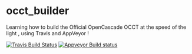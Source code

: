 # occt_builder


Learning how to build the Official OpenCascade OCCT at the speed of the light , using Travis and AppVeyor !

[![Travis Build Status](https://travis-ci.org/OpenWebCAD/occt_builder.svg?branch=master)](https://travis-ci.org/OpenWebCAD/occt_builder)
[![Appveyor Build status](https://ci.appveyor.com/api/projects/status/4ml9w8qjhir7m5qt/branch/master?svg=true)](https://ci.appveyor.com/project/erossignon/occt-builder/branch/master)

